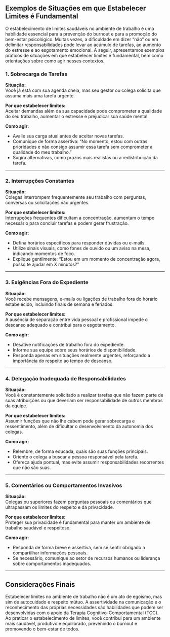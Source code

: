
## Exemplos de Situações em que Estabelecer Limites é Fundamental

O estabelecimento de limites saudáveis no ambiente de trabalho é uma habilidade essencial para a prevenção do burnout e para a promoção do bem-estar psicológico. Muitas vezes, a dificuldade em dizer “não” ou em delimitar responsabilidades pode levar ao acúmulo de tarefas, ao aumento do estresse e ao esgotamento emocional. A seguir, apresentamos exemplos práticos de situações em que estabelecer limites é fundamental, bem como orientações sobre como agir nesses contextos.

### 1. Sobrecarga de Tarefas

**Situação:**  
Você já está com sua agenda cheia, mas seu gestor ou colega solicita que assuma mais uma tarefa urgente.

**Por que estabelecer limites:**  
Aceitar demandas além da sua capacidade pode comprometer a qualidade do seu trabalho, aumentar o estresse e prejudicar sua saúde mental.

**Como agir:**  
- Avalie sua carga atual antes de aceitar novas tarefas.
- Comunique de forma assertiva: “No momento, estou com outras prioridades e não consigo assumir essa tarefa sem comprometer a qualidade do meu trabalho.”
- Sugira alternativas, como prazos mais realistas ou a redistribuição da tarefa.

---

### 2. Interrupções Constantes

**Situação:**  
Colegas interrompem frequentemente seu trabalho com perguntas, conversas ou solicitações não urgentes.

**Por que estabelecer limites:**  
Interrupções frequentes dificultam a concentração, aumentam o tempo necessário para concluir tarefas e podem gerar frustração.

**Como agir:**  
- Defina horários específicos para responder dúvidas ou e-mails.
- Utilize sinais visuais, como fones de ouvido ou um aviso na mesa, indicando momentos de foco.
- Explique gentilmente: “Estou em um momento de concentração agora, posso te ajudar em X minutos?”

---

### 3. Exigências Fora do Expediente

**Situação:**  
Você recebe mensagens, e-mails ou ligações de trabalho fora do horário estabelecido, incluindo finais de semana e feriados.

**Por que estabelecer limites:**  
A ausência de separação entre vida pessoal e profissional impede o descanso adequado e contribui para o esgotamento.

**Como agir:**  
- Desative notificações de trabalho fora do expediente.
- Informe sua equipe sobre seus horários de disponibilidade.
- Responda apenas em situações realmente urgentes, reforçando a importância do respeito ao tempo de descanso.

---

### 4. Delegação Inadequada de Responsabilidades

**Situação:**  
Você é constantemente solicitado a realizar tarefas que não fazem parte de suas atribuições ou que deveriam ser responsabilidade de outros membros da equipe.

**Por que estabelecer limites:**  
Assumir funções que não lhe cabem pode gerar sobrecarga e ressentimento, além de dificultar o desenvolvimento da autonomia dos colegas.

**Como agir:**  
- Relembre, de forma educada, quais são suas funções principais.
- Oriente o colega a buscar a pessoa responsável pela tarefa.
- Ofereça ajuda pontual, mas evite assumir responsabilidades recorrentes que não são suas.

---

### 5. Comentários ou Comportamentos Invasivos

**Situação:**  
Colegas ou superiores fazem perguntas pessoais ou comentários que ultrapassam os limites do respeito e da privacidade.

**Por que estabelecer limites:**  
Proteger sua privacidade é fundamental para manter um ambiente de trabalho saudável e respeitoso.

**Como agir:**  
- Responda de forma breve e assertiva, sem se sentir obrigado a compartilhar informações pessoais.
- Se necessário, comunique ao setor de recursos humanos ou liderança sobre comportamentos inadequados.

---

## Considerações Finais

Estabelecer limites no ambiente de trabalho não é um ato de egoísmo, mas sim de autocuidado e respeito mútuo. A assertividade na comunicação e o reconhecimento das próprias necessidades são habilidades que podem ser desenvolvidas com o apoio da Terapia Cognitivo-Comportamental (TCC). Ao praticar o estabelecimento de limites, você contribui para um ambiente mais saudável, produtivo e equilibrado, prevenindo o burnout e promovendo o bem-estar de todos.

```
